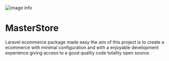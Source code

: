 ![image info](https://raw.githubusercontent.com/mariojgt/MasterStore/master/Publish/Art/MasterStore.png)

# MasterStore
Laravel ecommerce package made easy the aim of this project is to create a ecommerce with minimal configuration and with a enjoyable development experience giving access to a good quality code totality open source.
